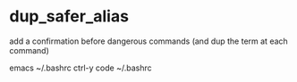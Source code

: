 # dup_safer_alias
add a confirmation before dangerous commands (and dup the term at each command)

emacs ~/.bashrc
ctrl-y
code ~/.bashrc
